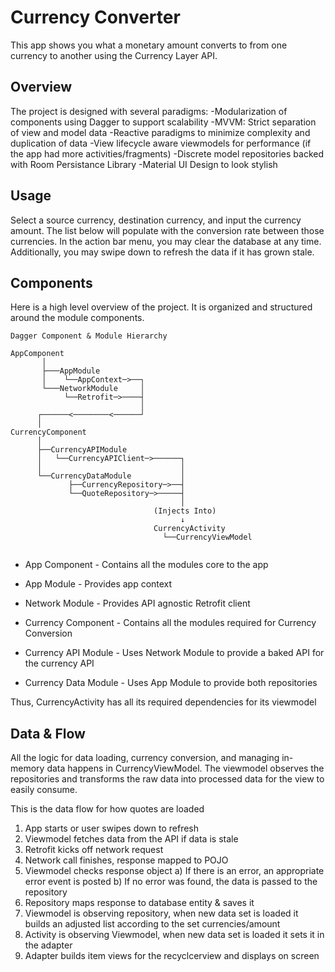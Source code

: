# Currency Converter #

This app shows you what a monetary amount converts to from one currency to another using the Currency Layer API.

## Overview ##

The project is designed with several paradigms:
-Modularization of components using Dagger to support scalability
-MVVM: Strict separation of view and model data
-Reactive paradigms to minimize complexity and duplication of data
-View lifecycle aware viewmodels for performance (if the app had more activities/fragments)
-Discrete model repositories backed with Room Persistance Library
-Material UI Design to look stylish

## Usage ##

Select a source currency, destination currency, and input the currency amount. The list below will populate with the conversion rate between those currencies. In the action bar menu, you may clear the database at any time. Additionally, you may swipe down to refresh the data if it has grown stale.

## Components ##

Here is a high level overview of the project. It is organized and structured around the module components.

```
Dagger Component & Module Hierarchy
    
AppComponent
       │
       ├───AppModule
       │    └──AppContext─>──┐
       └───NetworkModule     │
            └──Retrofit─>────┤
                             │
      ┌──────<────────<──────┘
      │    
CurrencyComponent
      │
      ├──CurrencyAPIModule
      │   └──CurrencyAPIClient─>──────┐
      │                               │
      └──CurrencyDataModule           │
             ├──CurrencyRepository─>──┤
             └──QuoteRepository─>─────┤
                                      │
                                (Injects Into)
                                      ↓
                                CurrencyActivity
                                  └──CurrencyViewModel
                                       
```

* App Component - Contains all the modules core to the app
* App Module - Provides app context
* Network Module - Provides API agnostic Retrofit client

* Currency Component - Contains all the modules required for Currency Conversion
* Currency API Module - Uses Network Module to provide a baked API for the currency API
* Currency Data Module - Uses App Module to provide both repositories

Thus, CurrencyActivity has all its required dependencies for its viewmodel 

## Data & Flow ##

All the logic for data loading, currency conversion, and managing in-memory data happens in CurrencyViewModel. The viewmodel observes the repositories and transforms the raw data into processed data for the view to easily consume. 

This is the data flow for how quotes are loaded
1) App starts or user swipes down to refresh
2) Viewmodel fetches data from the API if data is stale
3) Retrofit kicks off network request
4) Network call finishes, response mapped to POJO
5) Viewmodel checks response object
  a) If there is an error, an appropriate error event is posted
  b) If no error was found, the data is passed to the repository
6) Repository maps response to database entity & saves it
7) Viewmodel is observing repository, when new data set is loaded it builds an adjusted list according to the set currencies/amount
8) Activity is observing Viewmodel, when new data set is loaded it sets it in the adapter
9) Adapter builds item views for the recyclcerview and displays on screen
